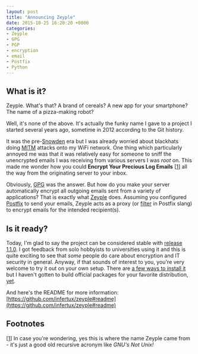 ```yaml
---
layout: post
title: "Announcing Zeyple"
date: 2015-10-25 16:20:20 +0000
categories:
- Zeyple
- GPG
- PGP
- encryption
- email
- Postfix
- Python
---
```


## What is it?

Zeyple. What's that? A brand of cereals? A new app for your smartphone? The name of a pizza-making robot?

Well, it's none of the above. It's actually the funky name I gave to a project I started several years ago, sometime in 2012 according to the Git history.

It was the pre-[Snowden](https://en.wikipedia.org/wiki/Edward_Snowden) era but I was already worried about blackhats doing [MITM](https://en.wikipedia.org/wiki/Man-in-the-middle_attack) attacks onto my WiFi network.
One thing which particularly annoyed me was that it was relatively easy for someone to sniff the unencrypted emails I was receiving from various servers I was _root_ on.
This made me wonder how you could **Encrypt Your Precious Log Emails** [<a id="fnl-2015-10-25-1" href="#fn-2015-10-25-1">1</a>] all the way from the originating server to your inbox.

Obviously, [GPG](https://en.wikipedia.org/wiki/GNU_Privacy_Guard) was the answer.
But how do you make your server automatically encrypt all outgoing emails sent from a variety of applications?
That is exactly what [Zeyple](https://github.com/infertux/zeyple) does.
Assuming you configured [Postfix](https://www.postfix.org/) to send your emails, Zeyple acts as a proxy (or [filter](https://www.postfix.org/FILTER_README.html) in Postfix slang) to encrypt emails for the intended recipient(s).

## Is it ready?

Today, I'm glad to say the project can be considered stable with [release 1.1.0](https://github.com/infertux/zeyple/blob/master/CHANGELOG.md).
I got feedback from solo hobbyists to universities using it and this is quite exciting to see that *some* people do care about encryption and IT security in general.
Anyway, if that sounds of interest to you, you're very welcome to try it out on your own setup.
There are [a few ways to install it](https://github.com/infertux/zeyple/blob/master/INSTALL.md) but I haven't gotten to build official packages for your favorite distribution, [yet](https://github.com/infertux/zeyple/issues/1).

And here's the README for more information: [https://github.com/infertux/zeyple#readme](https://github.com/infertux/zeyple#readme)

## Footnotes

[<a id="fn-2015-10-25-1" href="#fnl-2015-10-25-1">1</a>]
In case you're wondering, yes this is where the name Zeyple came from - it's just a good old recursive acronym like _GNU's Not Unix!_
